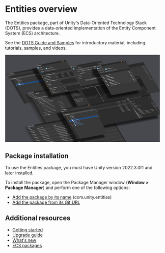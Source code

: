 # Entities overview

The Entities package, part of Unity's Data-Oriented Technology Stack (DOTS), provides a data-oriented implementation of the Entity Component System (ECS) architecture.

See the [DOTS Guide and Samples](https://github.com/Unity-Technologies/EntityComponentSystemSamples) for introductory material, including tutorials, samples, and videos.

![](images/entities-splash-image.png)

## Package installation

To use the Entities package, you must have Unity version 2022.3.0f1 and later installed.

To install the package, open the Package Manager window (**Window &gt; Package Manager**) and perform one of the following options:

* [Add the package by its name](xref:upm-ui-quick) (com.unity.entities)
* [Add the package from its Git URL](xref:upm-ui-giturl)

## Additional resources

* [Getting started](getting-started.md)
* [Upgrade guide](upgrade-guide.md)
* [What's new](whats-new.md)
* [ECS packages](ecs-packages.md)
